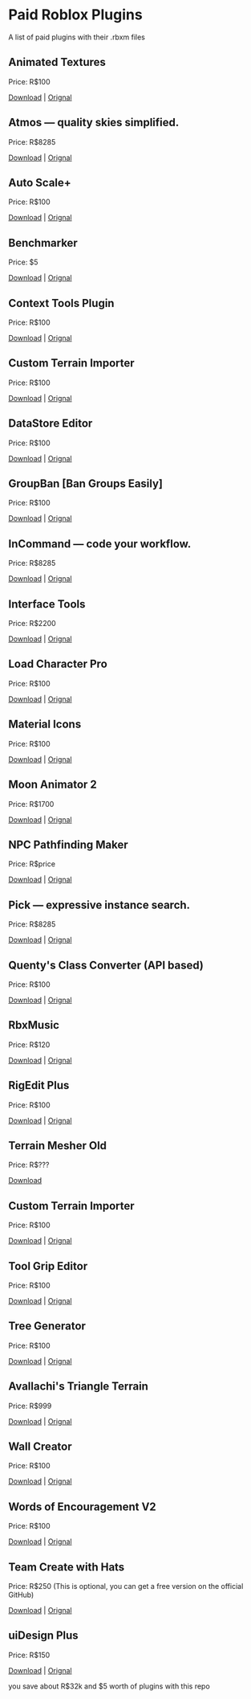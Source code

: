 # Paid Roblox Plugins
A list of paid plugins with their .rbxm files


## Animated Textures
Price: R$100

[Download](https://github.com/ActualMasterOogway/Roblox-Plugins/blob/main/Plugins/Animated%20Textures.rbxm?raw=true) | [Orignal](https://roblox.com/library/12930218585)

## Atmos — quality skies simplified.
Price: R$8285

[Download](https://github.com/ActualMasterOogway/Roblox-Plugins/blob/main/Plugins/Atmos.rbxm?raw=true) | [Orignal](https://roblox.com/library/2971874773)

## Auto Scale+
Price: R$100

[Download](https://github.com/ActualMasterOogway/Roblox-Plugins/blob/main/Plugins/AutoScale-Plus.rbxm?raw=true) | [Orignal](https://roblox.com/library/5100886874)

## Benchmarker
Price: $5

[Download](https://github.com/ActualMasterOogway/Roblox-Plugins/blob/main/Plugins/Benchmarker.rbxm?raw=true) | [Orignal](https://boatbomber.itch.io/benchmarker)

## Context Tools Plugin
Price: R$100

[Download](https://github.com/ActualMasterOogway/Roblox-Plugins/blob/main/Plugins/Context-Tools-Plugin.rbxm?raw=true) | [Orignal](https://roblox.com/library/716593287)

## Custom Terrain Importer
Price: R$100

[Download](https://github.com/ActualMasterOogway/Roblox-Plugins/blob/main/Plugins/Custom-Terrain-Importer.rbxm?raw=true) | [Orignal](https://roblox.com/library/3980893189)

## DataStore Editor
Price: R$100

[Download](https://github.com/ActualMasterOogway/Roblox-Plugins/blob/main/Plugins/DataStore-Editor.rbxm?raw=true) | [Orignal](https://roblox.com/library/701506235)

## GroupBan [Ban Groups Easily]
Price: R$100

[Download](https://github.com/ActualMasterOogway/Roblox-Plugins/blob/main/Plugins/GroupBan-Ban-Groups-Easily.rbxm?raw=true) | [Orignal](https://roblox.com/library/5060071204)

## InCommand — code your workflow.
Price: R$8285

[Download](https://github.com/ActualMasterOogway/Roblox-Plugins/blob/main/Plugins/InCommand-versatile-adaptable-command-execution.rbxm?raw=true) | [Orignal](https://roblox.com/library/4987562465)

## Interface Tools
Price: R$2200

[Download](https://github.com/ActualMasterOogway/Roblox-Plugins/blob/main/Plugins/Interface%20Tools.rbxm?raw=true) | [Orignal](https://roblox.com/library/4500377880)

## Load Character Pro
Price: R$100

[Download](https://github.com/ActualMasterOogway/Roblox-Plugins/blob/main/Plugins/Load-Character-Pro.rbxm?raw=true) | [Orignal](https://roblox.com/library/4489766693)

## Material Icons
Price: R$100

[Download](https://github.com/ActualMasterOogway/Roblox-Plugins/blob/main/Plugins/Material-Icons.rbxm?raw=true) | [Orignal](https://roblox.com/library/3604859495)

## Moon Animator 2
Price: R$1700

[Download](https://github.com/ActualMasterOogway/Roblox-Plugins/blob/main/Plugins/Moon%20Animator%202.rbxm?raw=true) | [Orignal](https://roblox.com/library/4725618216)

## NPC Pathfinding Maker
Price: R$price

[Download](https://github.com/ActualMasterOogway/Roblox-Plugins/blob/main/Plugins/NPC%20Pathfinding%20Maker.rbxm?raw=true) | [Orignal](https://roblox.com/library/1292342678)

## Pick — expressive instance search.
Price: R$8285

[Download](https://github.com/ActualMasterOogway/Roblox-Plugins/blob/main/Plugins/Pick-Pro-quick-instance-selection.rbxm?raw=true) | [Orignal](https://roblox.com/library/2724083983)

## Quenty's Class Converter (API based)
Price: R$100

[Download](https://github.com/ActualMasterOogway/Roblox-Plugins/blob/main/Plugins/Quentys-Class-Converter-API-based.rbxm?raw=true) | [Orignal](https://roblox.com/library/906681627)

## RbxMusic
Price: R$120

[Download](https://github.com/ActualMasterOogway/Roblox-Plugins/blob/main/Plugins/RbxMusic.rbxm?raw=true) | [Orignal](https://roblox.com/library/4476041065)

## RigEdit Plus
Price: R$100

[Download](https://github.com/ActualMasterOogway/Roblox-Plugins/blob/main/Plugins/RigEdit-Plus.rbxm?raw=true) | [Orignal](https://roblox.com/library/4486409103)

## Terrain Mesher Old
Price: R$???

[Download](https://github.com/ActualMasterOogway/Roblox-Plugins/blob/main/Plugins/Terrain-Mesher-Old.rbxm?raw=true)

## Custom Terrain Importer
Price: R$100

[Download](https://github.com/ActualMasterOogway/Roblox-Plugins/blob/main/Plugins/Terrain-Mesher.rbxm?raw=true) | [Orignal](https://roblox.com/library/3980893189)

## Tool Grip Editor
Price: R$100

[Download](https://github.com/ActualMasterOogway/Roblox-Plugins/blob/main/Plugins/Tool-Grip-Editor.rbxm?raw=true) | [Orignal](https://roblox.com/library/174577307)

## Tree Generator
Price: R$100

[Download](https://github.com/ActualMasterOogway/Roblox-Plugins/blob/main/Plugins/Tree-Generator.rbxm?raw=true) | [Orignal](https://roblox.com/library/1256428022)

## Avallachi's Triangle Terrain
Price: R$999

[Download](https://github.com/ActualMasterOogway/Roblox-Plugins/blob/main/Plugins/Triangle-Draw.rbxm?raw=true) | [Orignal](https://roblox.com/library/6390511905)

## Wall Creator
Price: R$100

[Download](https://github.com/ActualMasterOogway/Roblox-Plugins/blob/main/Plugins/Wall%20Creator.rbxm?raw=true) | [Orignal](https://roblox.com/library/4317552923)

## Words of Encouragement V2
Price: R$100

[Download](https://github.com/ActualMasterOogway/Roblox-Plugins/blob/main/Plugins/Words-of-Encouragement-V2.rbxm?raw=true) | [Orignal](https://roblox.com/library/4588504384)

## Team Create with Hats
Price: R$250 (This is optional, you can get a free version on the official GitHub)

[Download](https://github.com/ActualMasterOogway/Roblox-Plugins/blob/main/Plugins/tch-v4x.rbxm?raw=true) | [Orignal](https://roblox.com/library/990908723)

## uiDesign Plus
Price: R$150

[Download](https://github.com/ActualMasterOogway/Roblox-Plugins/blob/main/Plugins/uiDesign-Plus.rbxm?raw=true) | [Orignal](https://roblox.com/library/4474084133)

you save about R$32k and $5 worth of plugins with this repo
